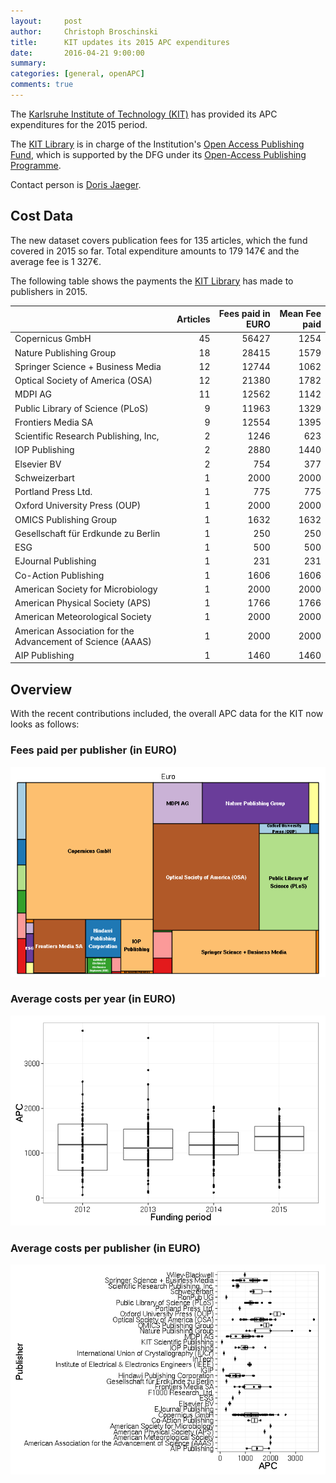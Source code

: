 ```yaml
---
layout:     post
author:     Christoph Broschinski
title:      KIT updates its 2015 APC expenditures
date:       2016-04-21 9:00:00
summary:    
categories: [general, openAPC]
comments: true
---
```





The [Karlsruhe Institute of Technology (KIT)](http://www.kit.edu/english/) has provided its APC expenditures for the 2015 period.

The [KIT Library](http://www.bibliothek.kit.edu/cms/english/) is in charge of the Institution's [Open Access Publishing Fund](http://www.bibliothek.kit.edu/cms/english/kit-publication-fund.php), which is supported by the DFG under its [Open-Access Publishing Programme](http://www.dfg.de/en/research_funding/programmes/infrastructure/lis/funding_opportunities/open_access_publishing/index.html).

Contact person is [Doris Jaeger](https://www.bibliothek.kit.edu/cms/mitarbeiter_1399.php).

## Cost Data



The new dataset covers publication fees for 135 articles, which the fund covered in 2015 so far. Total expenditure amounts to 179 147€ and the average fee is 1 327€.

The following table shows the payments the [KIT Library](http://www.bibliothek.kit.edu/cms/english/) has made to publishers in 2015.


|                                                           | Articles| Fees paid in EURO| Mean Fee paid|
|:----------------------------------------------------------|--------:|-----------------:|-------------:|
|Copernicus GmbH                                            |       45|             56427|          1254|
|Nature Publishing Group                                    |       18|             28415|          1579|
|Springer Science + Business Media                          |       12|             12744|          1062|
|Optical Society of America (OSA)                           |       12|             21380|          1782|
|MDPI AG                                                    |       11|             12562|          1142|
|Public Library of Science (PLoS)                           |        9|             11963|          1329|
|Frontiers Media SA                                         |        9|             12554|          1395|
|Scientific Research Publishing, Inc,                       |        2|              1246|           623|
|IOP Publishing                                             |        2|              2880|          1440|
|Elsevier BV                                                |        2|               754|           377|
|Schweizerbart                                              |        1|              2000|          2000|
|Portland Press Ltd.                                        |        1|               775|           775|
|Oxford University Press (OUP)                              |        1|              2000|          2000|
|OMICS Publishing Group                                     |        1|              1632|          1632|
|Gesellschaft für Erdkunde zu Berlin                        |        1|               250|           250|
|ESG                                                        |        1|               500|           500|
|EJournal Publishing                                        |        1|               231|           231|
|Co-Action Publishing                                       |        1|              1606|          1606|
|American Society for Microbiology                          |        1|              2000|          2000|
|American Physical Society (APS)                            |        1|              1766|          1766|
|American Meteorological Society                            |        1|              2000|          2000|
|American Association for the Advancement of Science (AAAS) |        1|              2000|          2000|
|AIP Publishing                                             |        1|              1460|          1460|

## Overview

With the recent contributions included, the overall APC data for the KIT now looks as follows: 

### Fees paid per publisher (in EURO)

![plot of chunk tree_kit-2016-04-21](/figure/tree_kit-2016-04-21-1.png) 

###  Average costs per year (in EURO)

![plot of chunk box_kit_year-2016-04-21](/figure/box_kit_year-2016-04-21-1.png) 

###  Average costs per publisher (in EURO)

![plot of chunk box_kit_publisher-2016-04-21](/figure/box_kit_publisher-2016-04-21-1.png) 
